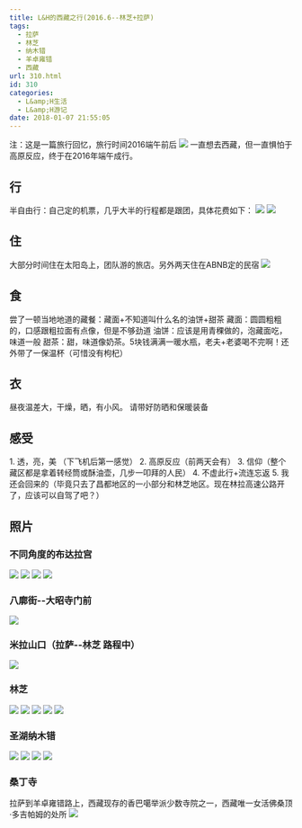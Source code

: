```yaml
---
title: L&H的西藏之行(2016.6--林芝+拉萨)
tags:
  - 拉萨
  - 林芝
  - 纳木错
  - 羊卓雍错
  - 西藏
url: 310.html
id: 310
categories:
  - L&amp;H生活
  - L&amp;H游记
date: 2018-01-07 21:55:05
---
```


注：这是一篇旅行回忆，旅行时间2016端午前后 ![](https://dimg02.c-ctrip.com/images/100t0o000000eohvfC218_R_600_10000.jpg) 一直想去西藏，但一直惧怕于高原反应，终于在2016年端午成行。

**行**
-----

半自由行：自己定的机票，几乎大半的行程都是跟团，具体花费如下： ![](https://dimg02.c-ctrip.com/images/100h0o000000eptk3D926.png) ![](https://dimg02.c-ctrip.com/images/100p0o000000en06p022D.png)

**住**
-----

大部分时间住在太阳岛上，团队游的旅店。另外两天住在ABNB定的民宿 ![](https://dimg02.c-ctrip.com/images/10080o000000eoozq110B.png)

**食**
-----

尝了一顿当地地道的藏餐：藏面+不知道叫什么名的油饼+甜茶 藏面：圆圆粗粗的，口感跟粗拉面有点像，但是不够劲道 油饼：应该是用青稞做的，泡藏面吃，味道一般 甜茶：甜，味道像奶茶。5块钱满满一暖水瓶，老夫+老婆喝不完啊！还外带了一保温杯（可惜没有枸杞）

**衣**
-----

昼夜温差大，干燥，晒，有小风。 请带好防晒和保暖装备

**感受**
------

1\. 透，亮，美 （下飞机后第一感觉） 2. 高原反应（前两天会有） 3. 信仰（整个藏区都是拿着转经筒或酥油壶，几步一叩拜的人民） 4. 不虚此行+流连忘返 5. 我还会回来的（毕竟只去了昌都地区的一小部分和林芝地区。现在林拉高速公路开了，应该可以自驾了吧？）

**照片**
------

### 不同角度的布达拉宫

![](https://dimg02.c-ctrip.com/images/100w0o000000euhpt2CB3_R_600_10000.jpg) ![](https://dimg02.c-ctrip.com/images/100e0o000000er87e58B6_R_600_10000.jpg) ![](https://dimg02.c-ctrip.com/images/10040o000000en7m096DC_R_600_10000.jpg) ![](https://dimg02.c-ctrip.com/images/100w0o000000euhq42785_R_600_10000.jpg)

### 八廓街--大昭寺门前

![](https://dimg02.c-ctrip.com/images/100c0o000000er46sE9B8_R_600_10000.jpg)

### 米拉山口（拉萨--林芝 路程中）

![](https://dimg02.c-ctrip.com/images/100f0o000000enwlf1861_R_600_10000.jpg)

### 林芝

![](https://dimg02.c-ctrip.com/images/100b0o000000eqv70C133_R_600_10000.jpg) ![](https://dimg02.c-ctrip.com/images/100j0o000000enzhg86C9_R_600_10000.jpg) ![](https://dimg02.c-ctrip.com/images/100i0o000000en8h4ED12_R_600_10000.jpg) ![](https://dimg02.c-ctrip.com/images/100e0o000000er87s4B43_R_600_10000.jpg) ![](https://dimg02.c-ctrip.com/images/10090o000000equ0s4015_R_600_10000.jpg)

### 圣湖纳木错

![](https://dimg02.c-ctrip.com/images/100b0o000000eqv6x270D_R_600_10000.jpg) ![](https://dimg02.c-ctrip.com/images/100q0o000000epntdC9FA_R_600_10000.jpg) ![](https://dimg02.c-ctrip.com/images/100d0o000000emyxfA039_R_600_10000.jpg) ![](https://dimg02.c-ctrip.com/images/100b0o000000eqv7480B7_R_600_10000.jpg)

### 桑丁寺

拉萨到羊卓雍错路上，西藏现存的香巴噶举派少数寺院之一，西藏唯一女活佛桑顶·多吉帕姆的处所 ![](https://dimg02.c-ctrip.com/images/100i0o000000en8hbC343_R_600_10000.jpg)